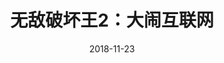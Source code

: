 ---
layout: page
title: 无敌破坏王2：大闹互联网
description: >
  无脑搞笑动画片。
category: 电影
img: assets/img/movie/before2020/无敌破坏王2.webp
star: 3
date: 2018-11-23
---